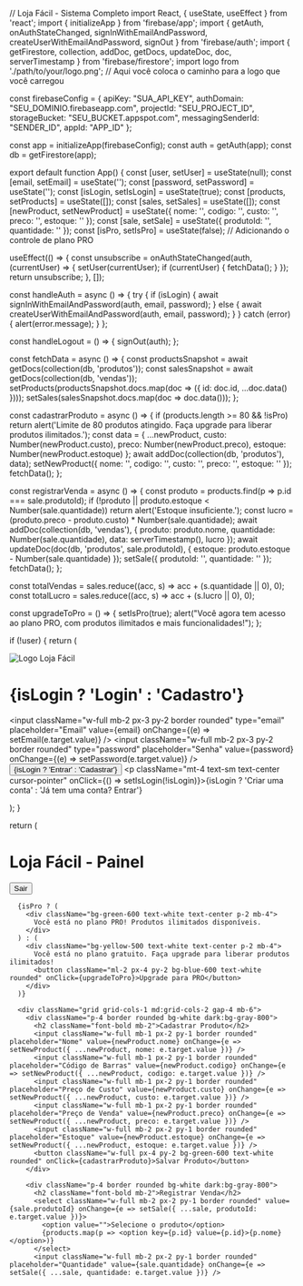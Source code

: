 // Loja Fácil - Sistema Completo
import React, { useState, useEffect } from 'react';
import { initializeApp } from 'firebase/app';
import {
  getAuth,
  onAuthStateChanged,
  signInWithEmailAndPassword,
  createUserWithEmailAndPassword,
  signOut
} from 'firebase/auth';
import {
  getFirestore,
  collection,
  addDoc,
  getDocs,
  updateDoc,
  doc,
  serverTimestamp
} from 'firebase/firestore';
import logo from './path/to/your/logo.png'; // Aqui você coloca o caminho para a logo que você carregou

const firebaseConfig = {
  apiKey: "SUA_API_KEY",
  authDomain: "SEU_DOMINIO.firebaseapp.com",
  projectId: "SEU_PROJECT_ID",
  storageBucket: "SEU_BUCKET.appspot.com",
  messagingSenderId: "SENDER_ID",
  appId: "APP_ID"
};

const app = initializeApp(firebaseConfig);
const auth = getAuth(app);
const db = getFirestore(app);

export default function App() {
  const [user, setUser] = useState(null);
  const [email, setEmail] = useState('');
  const [password, setPassword] = useState('');
  const [isLogin, setIsLogin] = useState(true);
  const [products, setProducts] = useState([]);
  const [sales, setSales] = useState([]);
  const [newProduct, setNewProduct] = useState({ nome: '', codigo: '', custo: '', preco: '', estoque: '' });
  const [sale, setSale] = useState({ produtoId: '', quantidade: '' });
  const [isPro, setIsPro] = useState(false); // Adicionando o controle de plano PRO

  useEffect(() => {
    const unsubscribe = onAuthStateChanged(auth, (currentUser) => {
      setUser(currentUser);
      if (currentUser) {
        fetchData();
      }
    });
    return unsubscribe;
  }, []);

  const handleAuth = async () => {
    try {
      if (isLogin) {
        await signInWithEmailAndPassword(auth, email, password);
      } else {
        await createUserWithEmailAndPassword(auth, email, password);
      }
    } catch (error) {
      alert(error.message);
    }
  };

  const handleLogout = () => {
    signOut(auth);
  };

  const fetchData = async () => {
    const productsSnapshot = await getDocs(collection(db, 'produtos'));
    const salesSnapshot = await getDocs(collection(db, 'vendas'));
    setProducts(productsSnapshot.docs.map(doc => ({ id: doc.id, ...doc.data() })));
    setSales(salesSnapshot.docs.map(doc => doc.data()));
  };

  const cadastrarProduto = async () => {
    if (products.length >= 80 && !isPro) return alert('Limite de 80 produtos atingido. Faça upgrade para liberar produtos ilimitados.');
    const data = { ...newProduct, custo: Number(newProduct.custo), preco: Number(newProduct.preco), estoque: Number(newProduct.estoque) };
    await addDoc(collection(db, 'produtos'), data);
    setNewProduct({ nome: '', codigo: '', custo: '', preco: '', estoque: '' });
    fetchData();
  };

  const registrarVenda = async () => {
    const produto = products.find(p => p.id === sale.produtoId);
    if (!produto || produto.estoque < Number(sale.quantidade)) return alert('Estoque insuficiente.');
    const lucro = (produto.preco - produto.custo) * Number(sale.quantidade);
    await addDoc(collection(db, 'vendas'), {
      produto: produto.nome,
      quantidade: Number(sale.quantidade),
      data: serverTimestamp(),
      lucro
    });
    await updateDoc(doc(db, 'produtos', sale.produtoId), {
      estoque: produto.estoque - Number(sale.quantidade)
    });
    setSale({ produtoId: '', quantidade: '' });
    fetchData();
  };

  const totalVendas = sales.reduce((acc, s) => acc + (s.quantidade || 0), 0);
  const totalLucro = sales.reduce((acc, s) => acc + (s.lucro || 0), 0);

  const upgradeToPro = () => {
    setIsPro(true);
    alert("Você agora tem acesso ao plano PRO, com produtos ilimitados e mais funcionalidades!");
  };

  if (!user) {
    return (
      <div className="min-h-screen flex flex-col items-center justify-center bg-gray-100 dark:bg-gray-900 text-gray-900 dark:text-white">
        <div className="w-full max-w-xs text-center">
          <img src={logo} alt="Logo Loja Fácil" className="w-32 mb-6 mx-auto" />
          <h1 className="text-xl mb-4">{isLogin ? 'Login' : 'Cadastro'}</h1>
          <input className="w-full mb-2 px-3 py-2 border rounded" type="email" placeholder="Email" value={email} onChange={(e) => setEmail(e.target.value)} />
          <input className="w-full mb-2 px-3 py-2 border rounded" type="password" placeholder="Senha" value={password} onChange={(e) => setPassword(e.target.value)} />
          <button className="w-full px-4 py-2 bg-blue-600 text-white rounded" onClick={handleAuth}>{isLogin ? 'Entrar' : 'Cadastrar'}</button>
          <p className="mt-4 text-sm text-center cursor-pointer" onClick={() => setIsLogin(!isLogin)}>{isLogin ? 'Criar uma conta' : 'Já tem uma conta? Entrar'}</p>
        </div>
      </div>
    );
  }

  return (
    <div className="min-h-screen p-4 bg-gray-100 dark:bg-gray-900 text-gray-900 dark:text-white">
      <div className="flex justify-between items-center mb-4">
        <h1 className="text-2xl font-bold">Loja Fácil - Painel</h1>
        <button className="px-4 py-2 bg-red-500 text-white rounded" onClick={handleLogout}>Sair</button>
      </div>

      {isPro ? (
        <div className="bg-green-600 text-white text-center p-2 mb-4">
          Você está no plano PRO! Produtos ilimitados disponíveis.
        </div>
      ) : (
        <div className="bg-yellow-500 text-white text-center p-2 mb-4">
          Você está no plano gratuito. Faça upgrade para liberar produtos ilimitados!
          <button className="ml-2 px-4 py-2 bg-blue-600 text-white rounded" onClick={upgradeToPro}>Upgrade para PRO</button>
        </div>
      )}

      <div className="grid grid-cols-1 md:grid-cols-2 gap-4 mb-6">
        <div className="p-4 border rounded bg-white dark:bg-gray-800">
          <h2 className="font-bold mb-2">Cadastrar Produto</h2>
          <input className="w-full mb-1 px-2 py-1 border rounded" placeholder="Nome" value={newProduct.nome} onChange={e => setNewProduct({ ...newProduct, nome: e.target.value })} />
          <input className="w-full mb-1 px-2 py-1 border rounded" placeholder="Código de Barras" value={newProduct.codigo} onChange={e => setNewProduct({ ...newProduct, codigo: e.target.value })} />
          <input className="w-full mb-1 px-2 py-1 border rounded" placeholder="Preço de Custo" value={newProduct.custo} onChange={e => setNewProduct({ ...newProduct, custo: e.target.value })} />
          <input className="w-full mb-1 px-2 py-1 border rounded" placeholder="Preço de Venda" value={newProduct.preco} onChange={e => setNewProduct({ ...newProduct, preco: e.target.value })} />
          <input className="w-full mb-2 px-2 py-1 border rounded" placeholder="Estoque" value={newProduct.estoque} onChange={e => setNewProduct({ ...newProduct, estoque: e.target.value })} />
          <button className="w-full px-4 py-2 bg-green-600 text-white rounded" onClick={cadastrarProduto}>Salvar Produto</button>
        </div>

        <div className="p-4 border rounded bg-white dark:bg-gray-800">
          <h2 className="font-bold mb-2">Registrar Venda</h2>
          <select className="w-full mb-2 px-2 py-1 border rounded" value={sale.produtoId} onChange={e => setSale({ ...sale, produtoId: e.target.value })}>
            <option value="">Selecione o produto</option>
            {products.map(p => <option key={p.id} value={p.id}>{p.nome}</option>)}
          </select>
          <input className="w-full mb-2 px-2 py-1 border rounded" placeholder="Quantidade" value={sale.quantidade} onChange={e => setSale({ ...sale, quantidade: e.target.value })} />
